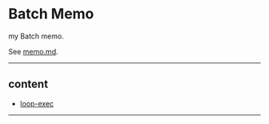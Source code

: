 # Batch Memo

my Batch memo.

See [memo.md](./memo.md).

---

## content

- [loop-exec](./loop-exec.sh)

---


